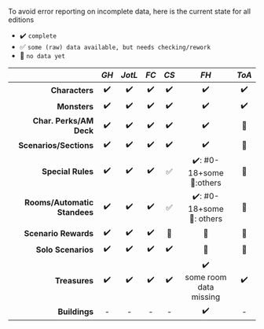 To avoid error reporting on incomplete data, here is the current state for all editions

- :heavy_check_mark: `complete`
- :white_check_mark: `some (raw) data available, but needs checking/rework`
- :no_entry_sign: `no data yet` 

|                              |        *GH*        |       *JotL*       |        *FC*        |        *CS*        |                           *FH*                            |       *ToA*        |
| ---------------------------: | :----------------: | :----------------: | :----------------: | :----------------: | :-------------------------------------------------------: | :----------------: |
|               **Characters** | :heavy_check_mark: | :heavy_check_mark: | :heavy_check_mark: | :heavy_check_mark: |                    :heavy_check_mark:                     | :heavy_check_mark: |
|                 **Monsters** | :heavy_check_mark: | :heavy_check_mark: | :heavy_check_mark: | :heavy_check_mark: |                    :heavy_check_mark:                     | :heavy_check_mark: |
|      **Char. Perks/AM Deck** | :heavy_check_mark: | :heavy_check_mark: | :heavy_check_mark: | :heavy_check_mark: |                    :heavy_check_mark:                     |  :no_entry_sign:   |
|       **Scenarios/Sections** | :heavy_check_mark: | :heavy_check_mark: | :heavy_check_mark: | :heavy_check_mark: |                    :heavy_check_mark:                     |  :no_entry_sign:   |
|            **Special Rules** | :heavy_check_mark: | :heavy_check_mark: | :heavy_check_mark: | :white_check_mark: | :heavy_check_mark:: #0-18+some<br>:no_entry_sign::others  |  :no_entry_sign:   |
| **Rooms/Automatic Standees** | :heavy_check_mark: | :heavy_check_mark: | :heavy_check_mark: | :white_check_mark: | :heavy_check_mark:: #0-18+some<br>:no_entry_sign:: others |  :no_entry_sign:   |
|         **Scenario Rewards** | :heavy_check_mark: | :heavy_check_mark: | :heavy_check_mark: |  :no_entry_sign:   |                      :no_entry_sign:                      |  :no_entry_sign:   |
|           **Solo Scenarios** | :heavy_check_mark: | :heavy_check_mark: | :heavy_check_mark: | :heavy_check_mark: |                      :no_entry_sign:                      |  :no_entry_sign:   |
|                **Treasures** | :heavy_check_mark: | :heavy_check_mark: | :heavy_check_mark: | :heavy_check_mark: |       :heavy_check_mark:<br>some room data missing        | :heavy_check_mark: |
|                **Buildings** |         -          |         -          |         -          |         -          |                    :heavy_check_mark:                     |         -          |
